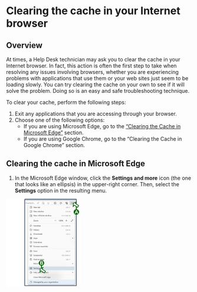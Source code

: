 # Clearing the cache in your Internet browser
## Overview
At times, a Help Desk technician may ask you to clear the cache in your Internet browser. In fact, this action is often the first step to take when resolving any issues involving browsers, whether you are experiencing problems with applications that use them or your web sites just seem to be loading slowly. You can try clearing the cache on your own to see if it will solve the problem. Doing so is an easy and safe troubleshooting technique.  

To clear your cache, perform the following steps:
1. Exit any applications that you are accessing through your browser.
2. Choose one of the following options:
    - If you are using Microsoft Edge, go to the [“Clearing the Cache in Microsoft Edge”](https://github.com/kgulotta/Kenneth-Gulotta-Portfolio/blob/main/03-Clearing-Internet-Cache.md#clearing-the-cache-in-microsoft-edge) section.
    - If you are using Google Chrome, go to the “Clearing the Cache in Google Chrome” section.

## Clearing the cache in Microsoft Edge
1. In the Microsoft Edge window, click the **Settings and more** icon (the one that looks like an ellipsis) in the upper-right corner. Then, select the **Settings** option in the resulting menu.
  <img src="https://github.com/kgulotta/Kenneth-Gulotta-Portfolio/blob/main/Graphics/Clearing-Cache/01-access-Edge-settings.jpeg" alt="The 'Settings' option" style="width:40%; height:auto;">

